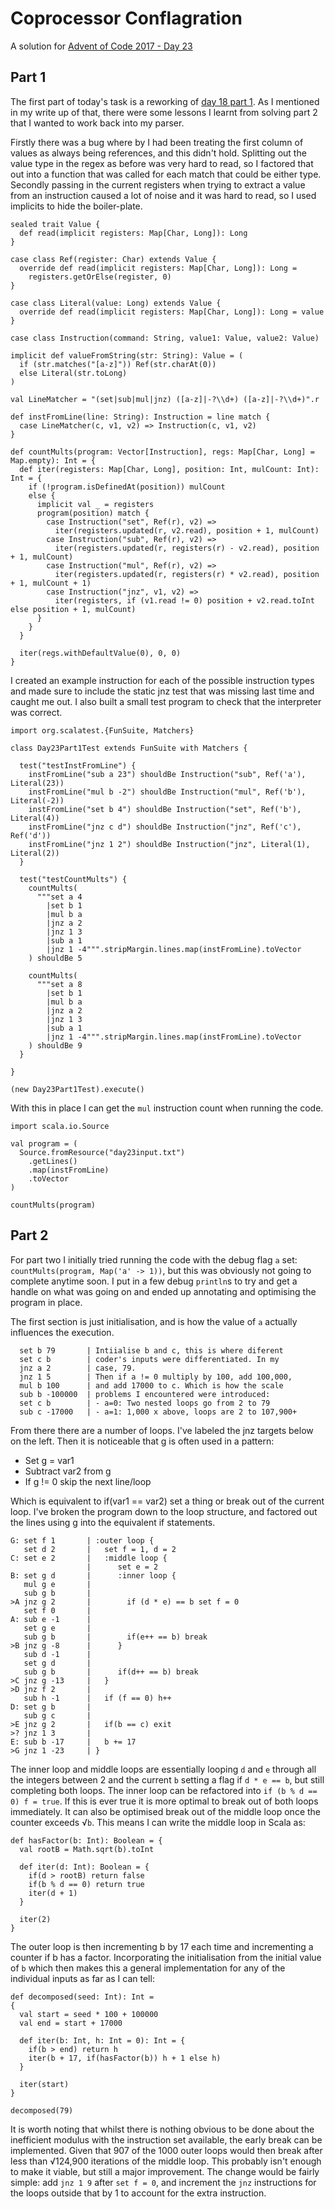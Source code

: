 # Coprocessor Conflagration

A solution for [Advent of Code 2017 - Day 23](http://adventofcode.com/2017/day/23)

## Part 1

The first part of today's task is a reworking of 
[day 18 part 1](/aoc-2017-day-18-duet). As I mentioned in my write up of that, 
there were some lessons I learnt from solving part 2 that I wanted to work back
into my parser. 

Firstly there was a bug where by I had been treating the first column of values 
as always being references, and this didn't hold. Splitting out the value type
in the regex as before was very hard to read, so I factored that out into a
function that was called for each match that could be either type. Secondly 
passing in the current registers when trying to extract a value from an
instruction caused a lot of noise and it was hard to read, so I used implicits
to hide the boiler-plate.

```tut:book
sealed trait Value {
  def read(implicit registers: Map[Char, Long]): Long
}

case class Ref(register: Char) extends Value {
  override def read(implicit registers: Map[Char, Long]): Long =
    registers.getOrElse(register, 0)
}

case class Literal(value: Long) extends Value {
  override def read(implicit registers: Map[Char, Long]): Long = value
}

case class Instruction(command: String, value1: Value, value2: Value)

implicit def valueFromString(str: String): Value = (
  if (str.matches("[a-z]")) Ref(str.charAt(0))
  else Literal(str.toLong)
)

val LineMatcher = "(set|sub|mul|jnz) ([a-z]|-?\\d+) ([a-z]|-?\\d+)".r

def instFromLine(line: String): Instruction = line match {
  case LineMatcher(c, v1, v2) => Instruction(c, v1, v2)
}

def countMults(program: Vector[Instruction], regs: Map[Char, Long] = Map.empty): Int = {
  def iter(registers: Map[Char, Long], position: Int, mulCount: Int): Int = {
    if (!program.isDefinedAt(position)) mulCount
    else {
      implicit val _ = registers
      program(position) match {
        case Instruction("set", Ref(r), v2) =>
          iter(registers.updated(r, v2.read), position + 1, mulCount)
        case Instruction("sub", Ref(r), v2) =>
          iter(registers.updated(r, registers(r) - v2.read), position + 1, mulCount)
        case Instruction("mul", Ref(r), v2) =>
          iter(registers.updated(r, registers(r) * v2.read), position + 1, mulCount + 1)
        case Instruction("jnz", v1, v2) =>
          iter(registers, if (v1.read != 0) position + v2.read.toInt else position + 1, mulCount)
      }
    }
  }

  iter(regs.withDefaultValue(0), 0, 0)
}
```

I created an example instruction for each of the possible instruction types and
made sure to include the static jnz test that was missing last time and caught 
me out. I also built a small test program to check that the interpreter was 
correct.

```tut:book
import org.scalatest.{FunSuite, Matchers}

class Day23Part1Test extends FunSuite with Matchers {

  test("testInstFromLine") {
    instFromLine("sub a 23") shouldBe Instruction("sub", Ref('a'), Literal(23))
    instFromLine("mul b -2") shouldBe Instruction("mul", Ref('b'), Literal(-2))
    instFromLine("set b 4") shouldBe Instruction("set", Ref('b'), Literal(4))
    instFromLine("jnz c d") shouldBe Instruction("jnz", Ref('c'), Ref('d'))
    instFromLine("jnz 1 2") shouldBe Instruction("jnz", Literal(1), Literal(2))
  }

  test("testCountMults") {
    countMults(
      """set a 4
        |set b 1
        |mul b a
        |jnz a 2
        |jnz 1 3
        |sub a 1
        |jnz 1 -4""".stripMargin.lines.map(instFromLine).toVector
    ) shouldBe 5

    countMults(
      """set a 8
        |set b 1
        |mul b a
        |jnz a 2
        |jnz 1 3
        |sub a 1
        |jnz 1 -4""".stripMargin.lines.map(instFromLine).toVector
    ) shouldBe 9
  }

}

(new Day23Part1Test).execute()
``` 

With this in place I can get the `mul` instruction count when running the code.

```tut:book
import scala.io.Source

val program = (
  Source.fromResource("day23input.txt")
    .getLines()
    .map(instFromLine)
    .toVector
)

countMults(program)
```

## Part 2

For part two I initially tried running the code with the debug flag `a` set:
`countMults(program, Map('a' -> 1))`, but this was obviously not going to 
complete anytime soon. I put in a few debug `println`s to try and get a handle
on what was going on and ended up annotating and optimising the program in place.

The first section is just initialisation, and is how the value of `a` actually
influences the execution. 
```
  set b 79       | Intiialise b and c, this is where diferent  
  set c b        | coder's inputs were differentiated. In my 
  jnz a 2        | case, 79.
  jnz 1 5        | Then if a != 0 multiply by 100, add 100,000,
  mul b 100      | and add 17000 to c. Which is how the scale
  sub b -100000  | problems I encountered were introduced:
  set c b        | - a=0: Two nested loops go from 2 to 79
  sub c -17000   | - a=1: 1,000 x above, loops are 2 to 107,900+ 
```

From there there are a number of loops. I've labeled the jnz targets below on
the left. Then it is noticeable that g is often used in a pattern:
* Set g = var1
* Subtract var2 from g
* If g != 0 skip the next line/loop

Which is equivalent to if(var1 == var2) set a thing or break out of the current 
loop. I've broken the program down to the loop structure, and factored out the 
lines using g into the equivalent if statements.  
```
G: set f 1       | :outer loop {
   set d 2       |   set f = 1, d = 2
C: set e 2       |   :middle loop {
                 |      set e = 2
B: set g d       |      :inner loop {
   mul g e       |        
   sub g b       |        
>A jnz g 2       |        if (d * e) == b set f = 0
   set f 0       |        
A: sub e -1      |        
   set g e       |        
   sub g b       |        if(e++ == b) break  
>B jnz g -8      |      } 
   sub d -1      |      
   set g d       |      
   sub g b       |      if(d++ == b) break
>C jnz g -13     |   } 
>D jnz f 2       |   
   sub h -1      |   if (f == 0) h++
D: set g b       |   
   sub g c       |   
>E jnz g 2       |   if(b == c) exit  
>? jnz 1 3       |   
E: sub b -17     |   b += 17
>G jnz 1 -23     | }
```

The inner loop and middle loops are essentially looping `d` and `e` through all 
the integers between 2 and the current `b` setting a flag if `d * e == b`, 
but still completing both loops. The inner loop can be refactored into 
`if (b % d == 0) f = true`. If this is ever true it is more optimal to break out
of both loops immediately. It can also be optimised break out of the middle loop
once the counter exceeds √`b`. This means I can write the middle loop in Scala 
as:

```tut:book
def hasFactor(b: Int): Boolean = {
  val rootB = Math.sqrt(b).toInt

  def iter(d: Int): Boolean = {
    if(d > rootB) return false
    if(b % d == 0) return true
    iter(d + 1)
  }

  iter(2)
}
```

The outer loop is then incrementing b by 17 each time and incrementing a counter
if b has a factor. Incorporating the initialisation from the initial value of `b`
which then makes this a general implementation for any of the individual inputs
as far as I can tell:

```tut:book
def decomposed(seed: Int): Int =
{
  val start = seed * 100 + 100000
  val end = start + 17000

  def iter(b: Int, h: Int = 0): Int = {
    if(b > end) return h
    iter(b + 17, if(hasFactor(b)) h + 1 else h)
  }

  iter(start)
}

decomposed(79)
```

It is worth noting that whilst there is nothing obvious to be done about the 
inefficient modulus with the instruction set available, the early break can be 
implemented. Given that 907 of the 1000 outer loops would then break after less 
than √124,900 iterations of the middle loop. This probably isn't enough to make 
it viable, but still a major improvement. The change would be fairly simple:
add `jnz 1 9` after `set f = 0`, and increment the `jnz` instructions for the 
loops outside that by 1 to account for the extra instruction.
